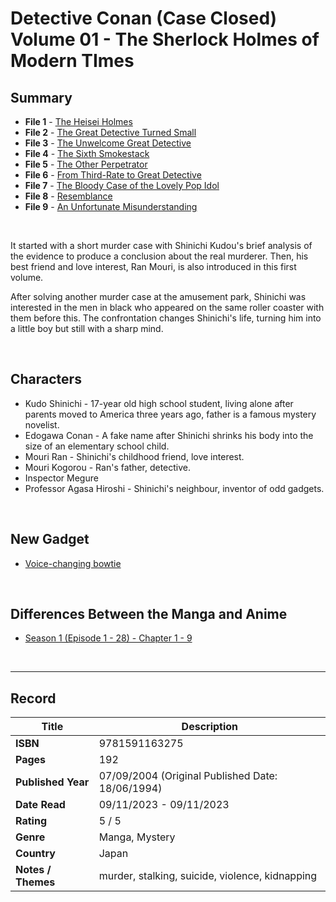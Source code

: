 # Detective Conan (Case Closed) Volume 01 - The Sherlock Holmes of Modern TImes

## Summary
* **File 1** - [The Heisei Holmes](https://www.detectiveconanworld.com/wiki/The_Heisei_Holmes)
* **File 2** - [The Great Detective Turned Small](https://www.detectiveconanworld.com/wiki/The_Great_Detective_Turned_Small)
* **File 3** - [The Unwelcome Great Detective](https://www.detectiveconanworld.com/wiki/The_Unwelcome_Great_Detective)
* **File 4** - [The Sixth Smokestack](https://www.detectiveconanworld.com/wiki/The_Sixth_Smokestack)
* **File 5** - [The Other Perpetrator](https://www.detectiveconanworld.com/wiki/The_Other_Perpetrator)
* **File 6** - [From Third-Rate to Great Detective](https://www.detectiveconanworld.com/wiki/From_Third-Rate_to_Great_Detective)
* **File 7** - [The Bloody Case of the Lovely Pop Idol](https://www.detectiveconanworld.com/wiki/The_Bloody_Case_of_the_Lovely_Pop_Idol)
* **File 8** - [Resemblance](https://www.detectiveconanworld.com/wiki/Resemblance)
* **File 9** - [An Unfortunate Misunderstanding](https://www.detectiveconanworld.com/wiki/An_Unfortunate_Misunderstanding)

<br>

It started with a short murder case with Shinichi Kudou's brief analysis of the evidence to produce a conclusion about the real murderer. Then, his best friend and love interest, Ran Mouri, is also introduced in this first volume.

After solving another murder case at the amusement park, Shinichi was interested in the men in black who appeared on the same roller coaster with them before this. The confrontation changes Shinichi's life, turning him into a little boy but still with a sharp mind.

<br>

## Characters
* Kudo Shinichi - 17-year old high school student, living alone after parents moved to America three years ago, father is a famous mystery novelist.
* Edogawa Conan - A fake name after Shinichi shrinks his body into the size of an elementary school child.
* Mouri Ran - Shinichi's childhood friend, love interest.
* Mouri Kogorou - Ran's father, detective.
* Inspector Megure
* Professor Agasa Hiroshi - Shinichi's neighbour, inventor of odd gadgets.

<br>

## New Gadget 
* [Voice-changing bowtie](https://www.detectiveconanworld.com/wiki/Voice-Changing_Bowtie)

<br>

## Differences Between the Manga and Anime
* [Season 1 (Episode 1 - 28) - Chapter 1 - 9](https://www.detectiveconanworld.com/wiki/List_of_differences_between_the_manga_and_anime#Season_1_-_Episodes_1-28)

<br>

***

## Record
| Title | Description |
| -- | -- |
| **ISBN** | 9781591163275 |
| **Pages** | 192 |
| **Published Year** | 07/09/2004 (Original Published Date: 18/06/1994) |
| **Date Read** | 09/11/2023 - 09/11/2023 |
| **Rating** | 5 / 5 |
| **Genre** | Manga, Mystery |
| **Country** | Japan |
| **Notes / Themes** | murder, stalking, suicide, violence, kidnapping | 
